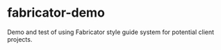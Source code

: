 # fabricator-demo
Demo and test of using Fabricator style guide system for potential client projects.
